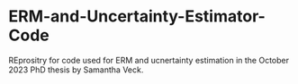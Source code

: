 # ERM-and-Uncertainty-Estimator-Code
REprositry for code used for ERM and ucnertainty estimation in the October 2023 PhD thesis by Samantha Veck.
